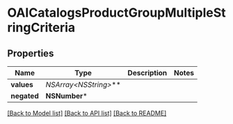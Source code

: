 # OAICatalogsProductGroupMultipleStringCriteria

## Properties
Name | Type | Description | Notes
------------ | ------------- | ------------- | -------------
**values** | **NSArray&lt;NSString*&gt;*** |  | 
**negated** | **NSNumber*** |  | 

[[Back to Model list]](../README.md#documentation-for-models) [[Back to API list]](../README.md#documentation-for-api-endpoints) [[Back to README]](../README.md)


